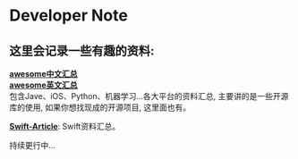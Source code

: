 # Developer Note

## 这里会记录一些有趣的资料:
**[awesome中文汇总](https://github.com/jobbole)**  
**[awesome英文汇总](https://github.com/sindresorhus/awesome)**   
包含Jave、iOS、Python、机器学习...各大平台的资料汇总, 主要讲的是一些开源库的使用, 如果你想找现成的开源项目, 这里面也有。



**[Swift-Article](https://github.com/leopardpan/DevNote/tree/master/Swift-Article)**: Swift资料汇总。 



持续更行中...